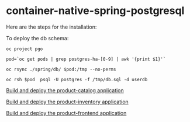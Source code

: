# container-native-spring-postgresql

Here are the steps for the installation:

To deploy the db schema:

```
oc project pgo 

pod=`oc get pods | grep postgres-ha-[0-9] | awk '{print $1}'`

oc rsync ./spring/db/ $pod:/tmp --no-perms

oc rsh $pod  psql -U postgres -f /tmp/db.sql -d userdb

```

[Build and deploy the product-catalog application](./product-catalog/README.adoc)

[Build and deploy the product-inventory application](./product-inventory/README.adoc)

[Build and deploy the product-frontend application](./product-frontend/README.adoc)